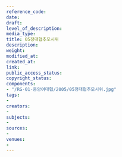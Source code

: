 ```yaml
---
reference_code: 
date: 
draft: 
level_of_description: 
media_type: 
title: 05정대협추모시위
description: 
weight: 
modified_at: 
created_at: 
link: 
public_access_status: 
copyright_status: 
components:
- "/RG-01-중앙여대협/2005/05정대협추모시위.jpg"
tags:
- 
creators:
- 
subjects:
- 
sources:
- 
venues:
- 
---
```

